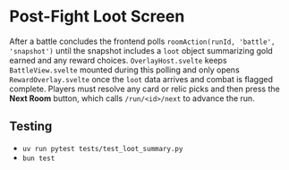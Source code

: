 # Post-Fight Loot Screen

After a battle concludes the frontend polls `roomAction(runId, 'battle', 'snapshot')` until the snapshot includes a `loot` object summarizing gold earned and any reward choices. `OverlayHost.svelte` keeps `BattleView.svelte` mounted during this polling and only opens `RewardOverlay.svelte` once the `loot` data arrives and combat is flagged complete. Players must resolve any card or relic picks and then press the **Next Room** button, which calls `/run/<id>/next` to advance the run.

## Testing
- `uv run pytest tests/test_loot_summary.py`
- `bun test`
